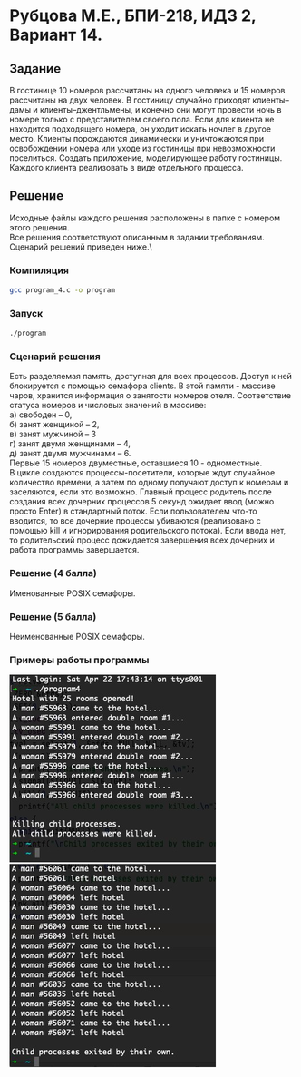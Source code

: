 # Рубцова М.Е., БПИ-218, ИДЗ 2, Вариант 14.

## Задание

В гостинице 10 номеров рассчитаны на одного человека и 15 номеров рассчитаны на двух человек. В гостиницу случайно приходят клиенты–дамы и клиенты–джентльмены, и конечно они могут провести ночь в номере только с представителем своего пола. Если для клиента не находится подходящего номера, он уходит искать ночлег в другое место. Клиенты порождаются динамически и уничтожаются при освобождении номера или уходе из гостиницы при невозможности поселиться. Создать приложение, моделирующее работу гостиницы. Каждого клиента реализовать в виде отдельного процесса.
 
## Решение

Исходные файлы каждого решения расположены в папке с номером этого решения.\
Все решения соответствуют описанным в задании требованиям. Сценарий решений приведен ниже.\

### Компиляция
```sh
gcc program_4.c -o program
```

### Запуск
```sh
./program
```

### Сценарий решения

Есть разделяемая память, доступная для всех процессов. Доступ к ней блокируется с помощью семафора clients. В этой памяти - массиве чаров, хранится информация о занятости номеров отеля. Соответствие статуса номеров и числовых значений в массиве:\
а) свободен – 0,\
б) занят женщиной – 2,\
в) занят мужчиной – 3\
г) занят двумя женщинами – 4,\
д) занят двумя мужчинами – 6.\
Первые 15 номеров двуместные, оставшиеся 10 - одноместные.\
В цикле создаются процессы-посетители, которые ждут случайное количество времени, а затем по одному получают доступ к номерам и заселяются, если это возможно. Главный процесс родитель после создания всех дочерних процессов 5 секунд ожидает ввод (можно просто Enter) в стандартный поток. Если пользователем что-то вводится, то все дочерние процессы убиваются (реализовано с помощью kill и игнорирования родительского потока). Если ввода нет, то родительский процесс дожидается завершения всех дочерних и работа программы завершается.

### Решение (4 балла)
Именованные POSIX семафоры.

### Решение (5 балла)
Неименованные POSIX семафоры.

### Примеры работы программы
![Пример 1](https://github.com/acidnaya/OS_HW_2/blob/main/images/example_1.jpg)\
![Пример 1.1](https://github.com/acidnaya/OS_HW_2/blob/main/images/example_2.jpg)
